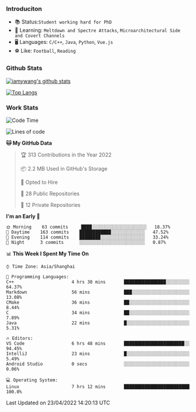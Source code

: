 ### Introduciton

- 📚 Status:`Student working hard for PhD`
- 🔎 Learning: `Meltdown and Spectre Attacks`, `Microarchitectural Side and Covert Channels`
- 🖥️ Languages: `C/C++`, `Java`, `Python`, `Vue.js`
- ⚽ Like: `Football`, `Reading`

### Github Stats

[![iamywang's github stats](https://github-readme-stats.vercel.app/api?username=iamywang&count_private=true&show_icons=true)]()

[![Top Langs](https://github-readme-stats.vercel.app/api/top-langs/?username=iamywang&layout=compact)]()

### Work Stats

<!--START_SECTION:waka-->
![Code Time](http://img.shields.io/badge/Code%20Time-280%20hrs%2032%20mins-blue)

![Lines of code](https://img.shields.io/badge/From%20Hello%20World%20I%27ve%20Written--49%20Thousand%20lines%20of%20code-blue)

**🐱 My GitHub Data** 

> 🏆 313 Contributions in the Year 2022
 > 
> 📦 2.2 MB Used in GitHub's Storage 
 > 
> 💼 Opted to Hire
 > 
> 📜 28 Public Repositories 
 > 
> 🔑 12 Private Repositories  
 > 
**I'm an Early 🐤** 

```text
🌞 Morning    63 commits     ████░░░░░░░░░░░░░░░░░░░░░   18.37% 
🌆 Daytime    163 commits    ████████████░░░░░░░░░░░░░   47.52% 
🌃 Evening    114 commits    ████████░░░░░░░░░░░░░░░░░   33.24% 
🌙 Night      3 commits      ░░░░░░░░░░░░░░░░░░░░░░░░░   0.87%

```


📊 **This Week I Spent My Time On** 

```text
⌚︎ Time Zone: Asia/Shanghai

💬 Programming Languages: 
C++                      4 hrs 38 mins       ████████████████░░░░░░░░░   64.37% 
Markdown                 56 mins             ███░░░░░░░░░░░░░░░░░░░░░░   13.08% 
CMake                    36 mins             ██░░░░░░░░░░░░░░░░░░░░░░░   8.44% 
C                        34 mins             ██░░░░░░░░░░░░░░░░░░░░░░░   7.89% 
Java                     22 mins             █░░░░░░░░░░░░░░░░░░░░░░░░   5.31%

🔥 Editors: 
VS Code                  6 hrs 48 mins       ███████████████████████░░   94.45% 
IntelliJ                 23 mins             █░░░░░░░░░░░░░░░░░░░░░░░░   5.49% 
Android Studio           0 secs              ░░░░░░░░░░░░░░░░░░░░░░░░░   0.06%

💻 Operating System: 
Linux                    7 hrs 12 mins       █████████████████████████   100.0%

```


 Last Updated on 23/04/2022 14:20:13 UTC
<!--END_SECTION:waka-->
